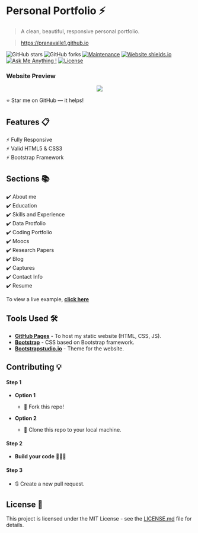 # Personal Portfolio ⚡️ 
> A clean, beautiful, responsive personal portfolio.

> https://pranavalle1.github.io

![GitHub stars](https://img.shields.io/github/stars/pranavalle1/pranavalle1.github.io) 
![GitHub forks](https://img.shields.io/github/forks/pranavalle1/pranavalle1.github.io)
[![Maintenance](https://img.shields.io/badge/maintained-yes-green.svg)](https://github.com/pranavalle1/pranavalle1.github.io/commits/master)
[![Website shields.io](https://img.shields.io/badge/website-up-yellow)](http://pranavalle1.github.io/)
[![Ask Me Anything !](https://img.shields.io/badge/ask%20me-linkedin-1abc9c.svg)](https://www.linkedin.com/in/pranavalle1/)
[![License](http://img.shields.io/:license-mit-blue.svg?style=flat-square)](http://badges.mit-license.org)

### Website Preview
<p align="center"> 
  <kbd>
    <a href="https://pranavalle1.github.io" target="_blank"><img src="examples/preview.gif">
  </a>
  </kbd>
</p>

:star: Star me on GitHub — it helps!

## Features 📋
⚡️ Fully Responsive\
⚡️ Valid HTML5 & CSS3\
⚡️ Bootstrap Framework 

## Sections 📚
✔️ About me\
✔️ Education\
✔️ Skills and Experience\
✔️ Data Protfolio \
✔️ Coding Portfolio\
✔️ Moocs\
✔️ Research Papers\
✔️ Blog \
✔️ Captures \
✔️ Contact Info\
✔️ Resume

To view a live example, **[click here](https://pranavalle1.github.io/)**

## Tools Used 🛠️
* [<b>GitHub Pages</b>](https://create-react-app.dev/docs/deployment/#github-pages) - To host my static website (HTML, CSS, JS).
* [<b>Bootstrap</b>](https://getbootstrap.com/) - CSS based on Bootstrap framework.
* [<b>Bootstrapstudio.io</b>](https://bootstrapstudio.io/) - Theme for the website.

## Contributing 💡
#### Step 1

- **Option 1**
    - 🍴 Fork this repo!

- **Option 2**
    - 👯 Clone this repo to your local machine.


#### Step 2

- **Build your code** 🔨🔨🔨

#### Step 3

- 🔃 Create a new pull request.

## License 📄
This project is licensed under the MIT License - see the [LICENSE.md](./LICENSE) file for details.

